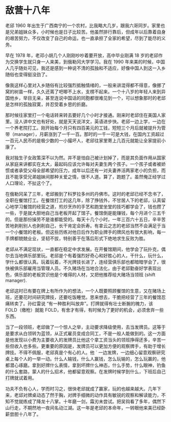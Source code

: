 # 敌营十八年

老邱 1960 年出生于广西南宁的一个农村，比我略大几岁，跟我六哥同岁。家里也是兄弟姐妹众多，小时候也是日子比较苦。他虽然排行靠后，但成年以后靠着自身的艰苦努力，不仅改变了自己的命运，也一直承担了全家的希望，尽到了能尽的义务。
 
早在 1978 年，老邓小胡几个人刚刚吵吵着要开放，高中毕业刚满 18 岁的老邱作为交换学生就只身一人来美，到俄勒冈大学学习。我在 1990 年来美的时候，中国人几乎随处可见，我还是感到一种说不清的孤独和不适应，好像中国人到这一入乡随俗也变得挺没劲了。

像我这样心里对入乡随俗有比较强烈抵触情绪的，一般来讲混得都不得意，像挪了窝的树苗一样，久久还蔫了吧唧不上水，支楞不起来。一个十八岁的年轻人来到异国他乡，举目无亲，甚至连说中国话的同胞都很难见到一个，可以想象那时的老邱是怎样的孤独寂寞，并忍受着乡思的折磨。

那时候往家里打一个电话转来转去要好几个小时才接通。刚来时老邱住在美国人家里。没人讲中文也有好处，就是天天说洋文，英语进步快。老邱一边上学，一边在一个养老院打工。刚开始每个月只有四百美元的工钱，短短三个月后就被提升为管带（manager），月薪涨到了一千一百。那时的一千一可是大钱，在国内工资超过一百元人民币的是极少数的一小撮坏人，老邱往家里寄上几百元就能让全家提前小康了。

我对独生子女政策深不以为然。并不是怕自己被计划掉了，而是其负面作用从国家从家庭来讲都实在太大，最起码应该允许每对夫妻生两个孩子。一个孩子或者被娇惯或者承受父母全部希望的压力，成年以后还有一对夫妻养活两家老小的负担，而且不能享受兄弟姐妹间那种关爱之情，很不人道。算了，跑题了。虽然俺正经学过人口理论，不扯这个了。
 
在俄勒冈呆了三年，老邱搬到了科罗拉多州的丹佛市。这时的老邱已经不念书了，全职在餐馆打工。在餐馆打工的这几年，除了挣钱外，不甘居人下的老邱，认真留心地学习餐馆的经营之道，煎炒烹炸的手艺和跑堂坐堂的技巧都学会了，钱也攒了一些，于是就大胆地自己当老板开起了馆子。餐馆倒是能赚钱，每个月进个三五千的。但是那份操劳不是谁都能受的。每天十几个小时，一年三百六十五日，辛辛苦苦地剥削别人也剥削自己，长干肯定会折寿。有拿云之志的老邱当然不会满足于当一个小餐馆的老板。但这些历练对他日后作为职业牌手的牌风也有很大影响，每一手牌都兢兢业业，坚韧不拔，特别善于在落后形式下绝地求生反败为胜。

老邱从不满足现状，一直都在稳定中求发展。在开餐馆期间，他学会了玩扑克，偶尔去当地俱乐部里玩。老邱是个有着强烈好奇心和好胜心的人，干什么，玩什么，学什么都很认真。玩着玩着，不光牌技长进了，连经营俱乐部也都暗暗学会了，很快被俱乐部雇用当管理人员。不久赌场在当地合法化，由于老邱勤奋好学表现出色，俱乐部的老板赏识他是个难得的人材，又把他推荐给大赌场当领班 (shift manager). 

老邱这时已有要在牌上有所作为的想法，一个人既要照顾餐馆的生意，又在赌场上班，还要花时间研究牌技，还要吃饭睡觉。思来想去，干脆把经营了三年的餐馆忍痛转卖了。孙红雷说 “有一种胜利叫放弃”。打牌就得有壮士断腕的魄力，该 FOLD（缴枪）就能 FOLD，有舍才有得，有时候为了更好的机会，必须舍弃一些东西。

当了一段领班，老邱做了一个惊人之举，主动要求降级使用，去当发牌员。这等于是要求从白领转为蓝领，从正式雇员变成合同工，不是一般人能做到的。这一方面是他发现以小费为主要收入的发牌员比他这个拿工资当头的领班挣得还多，辛苦一些但收入也多些。更重要的原因是，发牌员可以更加方便的观察牌手，有助于增长牌技。不得不佩服，老邱真是个有心的人。他 ` 一边发牌，一边细心留意观察研究桌上每个人的一举一动。什么人输钱，什么人赢钱，怎么玩输的，怎么玩赢的，他都潜心琢磨。拿到好牌什么表情，拿到坏牌什么神态，什么手势，什么眼神，钓鱼的什么套路，蒙人的什么招术，他都留意观察。在发牌时候学到什么，下班后自己打牌就试着用。

功夫不负有心人，学而时习之，很快老邱就成了赢家，玩的也越来越大。几年下来，老邱对牌桌动态了然于胸，对牌手细微的动作具有敏锐的观察和解读能力，不知不觉就练成了降龙十八掌。十年磨一剑，霜刃未尝试。把吴钩看了多年，偶然下山行走，不期然地一夜间名动江湖。这一年是老邱的本命年，一转眼他来美已经卧薪尝胆十八年了。
